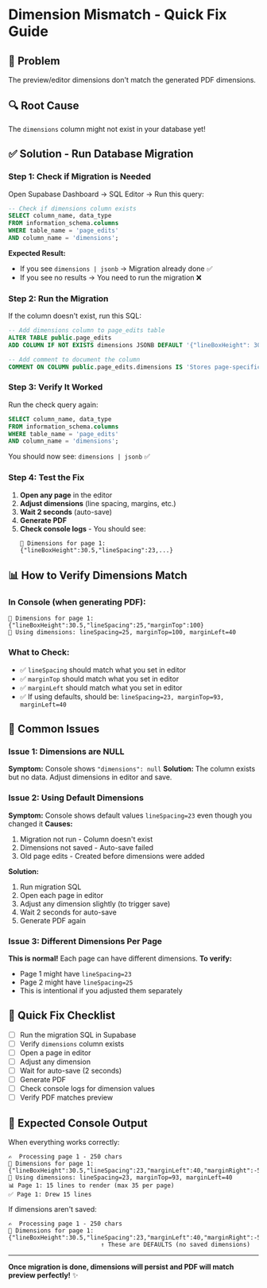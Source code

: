 # Dimension Mismatch - Quick Fix Guide

## 🐛 Problem
The preview/editor dimensions don't match the generated PDF dimensions.

## 🔍 Root Cause
The `dimensions` column might not exist in your database yet!

## ✅ Solution - Run Database Migration

### **Step 1: Check if Migration is Needed**

Open Supabase Dashboard → SQL Editor → Run this query:

```sql
-- Check if dimensions column exists
SELECT column_name, data_type 
FROM information_schema.columns 
WHERE table_name = 'page_edits' 
AND column_name = 'dimensions';
```

**Expected Result:**
- If you see `dimensions | jsonb` → Migration already done ✅
- If you see no results → You need to run the migration ❌

### **Step 2: Run the Migration**

If the column doesn't exist, run this SQL:

```sql
-- Add dimensions column to page_edits table
ALTER TABLE public.page_edits
ADD COLUMN IF NOT EXISTS dimensions JSONB DEFAULT '{"lineBoxHeight": 30.5, "lineSpacing": 23, "marginLeft": 40, "marginRight": -125, "marginTop": 93}'::jsonb;

-- Add comment to document the column
COMMENT ON COLUMN public.page_edits.dimensions IS 'Stores page-specific dimension settings: lineBoxHeight, lineSpacing, marginLeft, marginRight, marginTop';
```

### **Step 3: Verify It Worked**

Run the check query again:
```sql
SELECT column_name, data_type 
FROM information_schema.columns 
WHERE table_name = 'page_edits' 
AND column_name = 'dimensions';
```

You should now see: `dimensions | jsonb` ✅

### **Step 4: Test the Fix**

1. **Open any page** in the editor
2. **Adjust dimensions** (line spacing, margins, etc.)
3. **Wait 2 seconds** (auto-save)
4. **Generate PDF**
5. **Check console logs** - You should see:
   ```
   📐 Dimensions for page 1: {"lineBoxHeight":30.5,"lineSpacing":23,...}
   ```

## 📊 How to Verify Dimensions Match

### In Console (when generating PDF):
```
📐 Dimensions for page 1: {"lineBoxHeight":30.5,"lineSpacing":25,"marginTop":100}
📐 Using dimensions: lineSpacing=25, marginTop=100, marginLeft=40
```

### What to Check:
- ✅ `lineSpacing` should match what you set in editor
- ✅ `marginTop` should match what you set in editor
- ✅ `marginLeft` should match what you set in editor
- ✅ If using defaults, should be: `lineSpacing=23, marginTop=93, marginLeft=40`

## 🚨 Common Issues

### Issue 1: Dimensions are NULL
**Symptom:** Console shows `"dimensions": null`
**Solution:** The column exists but no data. Adjust dimensions in editor and save.

### Issue 2: Using Default Dimensions
**Symptom:** Console shows default values `lineSpacing=23` even though you changed it
**Causes:**
1. Migration not run - Column doesn't exist
2. Dimensions not saved - Auto-save failed
3. Old page edits - Created before dimensions were added

**Solution:**
1. Run migration SQL
2. Open each page in editor
3. Adjust any dimension slightly (to trigger save)
4. Wait 2 seconds for auto-save
5. Generate PDF again

### Issue 3: Different Dimensions Per Page
**This is normal!** Each page can have different dimensions.
**To verify:**
- Page 1 might have `lineSpacing=23`
- Page 2 might have `lineSpacing=25`
- This is intentional if you adjusted them separately

## 🎯 Quick Fix Checklist

- [ ] Run the migration SQL in Supabase
- [ ] Verify `dimensions` column exists
- [ ] Open a page in editor
- [ ] Adjust any dimension
- [ ] Wait for auto-save (2 seconds)
- [ ] Generate PDF
- [ ] Check console logs for dimension values
- [ ] Verify PDF matches preview

## 📝 Expected Console Output

When everything works correctly:
```
✍️  Processing page 1 - 250 chars
📐 Dimensions for page 1: {"lineBoxHeight":30.5,"lineSpacing":23,"marginLeft":40,"marginRight":-50,"marginTop":93}
📐 Using dimensions: lineSpacing=23, marginTop=93, marginLeft=40
📊 Page 1: 15 lines to render (max 35 per page)
✅ Page 1: Drew 15 lines
```

If dimensions aren't saved:
```
✍️  Processing page 1 - 250 chars
📐 Dimensions for page 1: {"lineBoxHeight":30.5,"lineSpacing":23,"marginLeft":40,"marginRight":-50,"marginTop":93}
                          ↑ These are DEFAULTS (no saved dimensions)
```

---

**Once migration is done, dimensions will persist and PDF will match preview perfectly!** ✨
